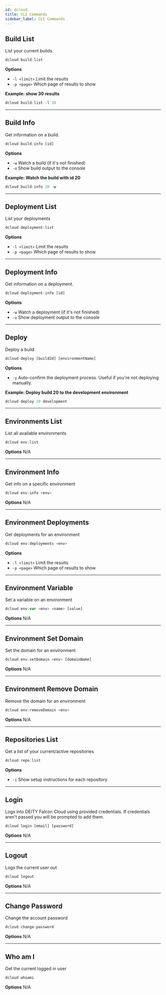 ```yaml
---
id: dcloud
title: CLI Commands
sidebar_label: CLI Commands
---
```


## Build List

List your current builds.

```javascript
dcloud build:list
```

**Options**
- `-l <limit>` Limit the results
- `-p <page>` Which page of results to show

**Example: show 30 results**

```javascript
dcloud build:list -l 30
```

---

## Build Info

Get information on a build.

```javascript
dcloud build:info [id]
```

**Options**
- `-w` Watch a build (if it's not finished)
- `-o` Show build output to the console

**Example: Watch the build with id 20**

```javascript
dcloud build:info 20 -w
```

---

## Deployment List
List your deployments

```javascript
dcloud deployment:list
```

**Options**
- `-l <limit>` Limit the results
- `-p <page>` Which page of results to show

---

## Deployment Info

Get information on a deployment.

```javascript
dcloud deployment:info [id]
```

**Options**
- `-w` Watch a deployment (if it's not finished)
- `-o` Show deployment output to the console

---

## Deploy

Deploy a build

```javascript
dcloud deploy [buildId] [environmentName]
```

**Options**
- `-y` Auto-confirm the deployment process. Useful if you're not deploying manually.

**Example: Deploy build 20 to the development environment**

```javascript
dcloud deploy 20 development
```

---

## Environments List

List all available environments

```javascript
dcloud env:list
```

**Options**
N/A

---

## Environment Info

Get info on a specific environment

```javascript
dcloud env:info <env>
```

**Options**
N/A

---

## Environment Deployments

Get deployments for an environment

```javascript
dcloud env:deployments <env>
```

**Options**
- `-l <limit>` Limit the results
- `-p <page>` Which page of results to show

---

## Environment Variable

Set a variable on an environment

```javascript
dcloud env:var <env> <name> [value]
```

**Options**
N/A

---

## Environment Set Domain

Set the domain for an environment

```javascript
dcloud env:setDomain <env> [domainName]
```

**Options**
N/A

---

## Environment Remove Domain

Remove the domain for an environment

```javascript
dcloud env:removeDomain <env>
```

**Options**
N/A

---

## Repositories List

Get a list of your current/active repositories

```javascript
dcloud repo:list
```

**Options**
- `-i` Show setup instructions for each repository

---

## Login

Logs into DEITY Falcon Cloud using provided credentials. If credentials aren't passed you will be prompted to add them.

```javascript
dcloud login [email] [password]
```

**Options**
N/A

---

## Logout

Logs the current user out

```javascript
dcloud logout
```

**Options**
N/A

---

## Change Password

Change the account password

```javascript
dcloud change-password
```

**Options**
N/A

---

## Who am I

Get the current logged in user

```javascript
dcloud whoami
```

**Options**
N/A

